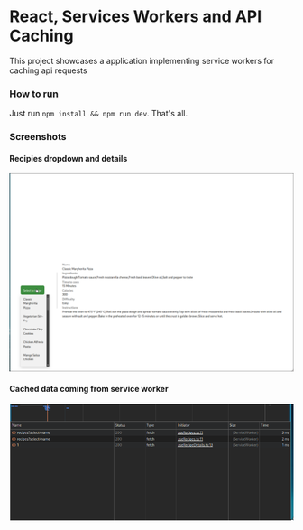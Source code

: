 # React, Services Workers and API Caching

This project showcases a application implementing service workers for caching api requests

### How to run

Just run `npm install && npm run dev`. That's all.

### Screenshots

#### Recipies dropdown and details

![Alt Text](screenshots/app.png)


#### Cached data coming from service worker
![Alt Text](screenshots/service-worker-cache.png)
